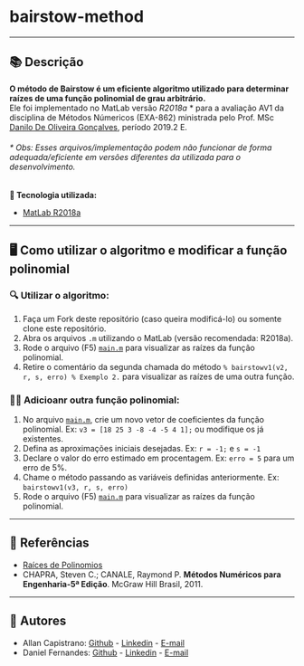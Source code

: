 # bairstow-method

------------

## 📚 Descrição ##

**O método de Bairstow é um eficiente algoritmo utilizado para determinar raízes de uma função polinomial de grau arbitrário.** <br/>
Ele foi implementado no MatLab versão *R2018a* * para a avaliação AV1 da disciplina de Métodos Númericos (EXA-862) ministrada pelo Prof. MSc [Danilo De Oliveira Gonçalves](https://daniloxm.wixsite.com/danilogoncalves), período 2019.2 E.

###### * Obs: Esses arquivos/implementação podem não funcionar de forma adequada/eficiente em versões diferentes da utilizada para o desenvolvimento. ######

**🔗 Tecnologia utilizada:**
- [MatLab R2018a](https://www.mathworks.com/products/new_products/release2018a.html)

------------

## 🖥️ Como utilizar o algoritmo e modificar a função polinomial ##

### 🔍 Utilizar o algoritmo: ###
1. Faça um Fork deste repositório (caso queira modificá-lo) ou somente clone este repositório.
2. Abra os arquivos ```.m``` utilizando o MatLab (versão recomendada: R2018a).
3. Rode o arquivo (F5) [```main.m```](https://github.com/AllanCapistrano/bairstow-method/blob/main/main.m) para visualizar as raízes da função polinomial.
4. Retire o comentário da segunda chamada do método ```% bairstowv1(v2, r, s, erro) % Exemplo 2.``` para visualizar as raízes de uma outra função.

### 👨‍💻 Adicioanr outra função polinomial: ###
1. No arquivo [```main.m```](https://github.com/AllanCapistrano/bairstow-method/blob/main/main.m), crie um novo vetor de coeficientes da função polinomial. Ex: ```v3 = [18 25 3 -8 -4 -5 4 1];``` ou modifique os já existentes.
2. Defina as aproximações iniciais desejadas. Ex: ```r = -1;``` e ```s = -1```
3. Declare o valor do erro estimado em procentagem. Ex: ```erro = 5``` para um erro de 5%.
4. Chame o método passando as variáveis definidas anteriormente. Ex: ```bairstowv1(v3, r, s, erro)```
5. Rode o arquivo (F5) [```main.m```](https://github.com/AllanCapistrano/bairstow-method/blob/main/main.m) para visualizar as raízes da função polinomial.

------------

## 📖 Referências ##

- [Raíces de Polinomios](http://metodosnumericoscem.weebly.com/uploads/2/5/9/7/25971049/mn_161_clase13_raices_polinomios.pdf)
- CHAPRA, Steven C.; CANALE, Raymond P. **Métodos Numéricos para Engenharia-5ª Edição**. McGraw Hill Brasil, 2011.

------------

## 📌 Autores ##
- Allan Capistrano: [Github](https://github.com/AllanCapistrano) - [Linkedin](https://www.linkedin.com/in/allancapistrano/) - [E-mail](https://mail.google.com/mail/u/0/?view=cm&fs=1&tf=1&source=mailto&to=asantos@ecomp.uefs.br)
- Daniel Fernandes: [Github](https://github.com/denielfer) - [Linkedin](https://www.linkedin.com/in/daniel-fernandes-campos-05a2141b9/) - [E-mail](https://mail.google.com/mail/u/0/?view=cm&fs=1&tf=1&source=mailto&to=dfc152@gmail.com)
